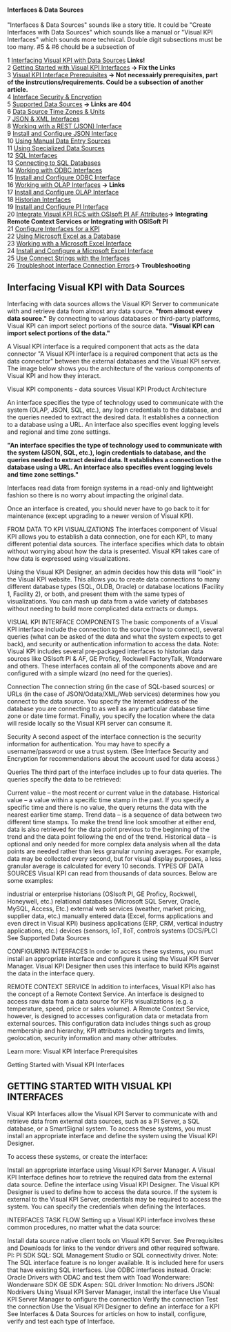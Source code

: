 #### Interfaces & Data Sources

"Interfaces & Data Sources" sounds like a story title. It could be "Create Interfaces with Data Sources" which sounds like a manual or "Visual KPI Interfaces" which sounds more technical.
Double digit subsections must be too many. #5 & #6 chould be a subsection of 

1 [Interfacing Visual KPI with Data Sources](http://betadocs.transpara.com/knowledge-base/interfaces-data-sources/)<b> Links!</b></br>
2 [Getting Started with Visual KPI Interfaces](http://betadocs.transpara.com/knowledge-base/interfaces-getting-started/)<b> -> Fix the Links</b></br>
3 [Visual KPI Interface Prerequisites](http://betadocs.transpara.com/knowledge-base/interface-prerequisites/)<b> -> Not necessairly prerequisites, part of the instrcutions/requirements. Could be a subsection of another article.</b></br>
4 [Interface Security & Encryption](http://betadocs.transpara.com/knowledge-base/interface-security/)</br>
5 [Supported Data Sources](http://betadocs.transpara.com/knowledge-base/interface-data-sources/)<b> -> Links are 404</b></br>
6 [Data Source Time Zones & Units](http://betadocs.transpara.com/knowledge-base/interface-time-zones-units/)</br>
7 [JSON & XML Interfaces](http://betadocs.transpara.com/knowledge-base/json-xml-interface/)</br>
8 [Working with a REST (JSON) Interface](http://betadocs.transpara.com/knowledge-base/rest-json-interface/)</br>
9 [Install and Configure JSON Interface](http://betadocs.transpara.com/knowledge-base/install-json-interface/)</br>
10 [Using Manual Data Entry Sources](http://betadocs.transpara.com/knowledge-base/manual-interfaces/)</br>
11 [Using Specialized Data Sources](http://betadocs.transpara.com/knowledge-base/specialized-data-interfaces/)</br>
12 [SQL Interfaces](http://betadocs.transpara.com/knowledge-base/sql-interfaces/)</br>
13 [Connecting to SQL Databases](http://betadocs.transpara.com/knowledge-base/connect-sql-databases/)</br>
14 [Working with ODBC Interfaces](http://betadocs.transpara.com/knowledge-base/odbc-interfaces/)</br>
15 [Install and Configure ODBC Interface](http://betadocs.transpara.com/knowledge-base/install-olap-interface/)</br>
16 [Working with OLAP Interfaces](http://betadocs.transpara.com/knowledge-base/olap-interfaces/)<b> -> Links</b></br>
17 [Install and Configure OLAP Interface](http://betadocs.transpara.com/knowledge-base/install-olap-interface/)</br>
18 [Historian Interfaces](http://betadocs.transpara.com/knowledge-base/historian-interfaces/)</br>
19 [Install and Configure PI Interface](http://betadocs.transpara.com/knowledge-base/install-pi-interface/)</br>
20 [Integrate Visual KPI RCS with OSIsoft PI AF Attributes](http://betadocs.transpara.com/knowledge-base/integrate-osisoft-pi-af-attrubutes/)<b>-> Integrating Remote Context Services or Integrating with OSISoft PI</b></br>
21 [Configure Interfaces for a KPI](http://betadocs.transpara.com/knowledge-base/designer-configure-interfaces/)</br>
22 [Using Microsoft Excel as a Database](http://betadocs.transpara.com/knowledge-base/microsoft-excel-interface-tips/)</br>
23 [Working with a Microsoft Excel Interface](http://betadocs.transpara.com/knowledge-base/microsoft-excel-interface/)</br>
24 [Install and Configure a Microsoft Excel Interface](http://betadocs.transpara.com/knowledge-base/install-microsoft-excel-interface/)</br>
25 [Use Connect Strings with the Interfaces](http://betadocs.transpara.com/knowledge-base/slug-interface-connect-strings/)</br>
26 [Troubleshoot Interface Connection Errors](http://betadocs.transpara.com/knowledge-base/troubleshoot-interface-connection-errors/)<b>-> Troubleshooting</b></br>

## Interfacing Visual KPI with Data Sources

Interfacing with data sources allows the Visual KPI Server to communicate with and retrieve data from almost any data source. <b>"from almost every data source."</b> By connecting to various databases or third-party platforms, Visual KPI can import select portions of the source data. <b>"Visual KPI can import select portions of the data."</b>

A Visual KPI interface is a required component that acts as the data connector </b>"A Visual KPI interface is a required component that acts as the data connector"</b> between the external databases and the Visual KPI server. The image below shows you the architecture of the various components of Visual KPI and how they interact.

 

Visual KPI components - data sources
Visual KPI Product Architecture
 

An interface specifies the type of technology used to communicate with the system (OLAP, JSON, SQL, etc.), any login credentials to the database, and the queries needed to extract the desired data. It establishes a connection to a database using a URL. An interface also specifies event logging levels and regional and time zone settings.

<b>"An interface specifies the type of technology used to communicate with the system (JSON, SQL, etc.), login credentials to database, and the queries needed to extract desired data. It establishes a connection to the database using a URL. An interface also specifies event logging levels and time zone settings."</b>

Interfaces read data from foreign systems in a read-only and lightweight fashion so there is no worry about impacting the original data.

Once an interface is created, you should never have to go back to it for maintenance (except upgrading to a newer version of Visual KPI).

FROM DATA TO KPI VISUALIZATIONS
The interfaces component of Visual KPI allows you to establish a data connection, one for each KPI, to many different potential data sources. The interface specifies which data to obtain without worrying about how the data is presented. Visual KPI takes care of how data is expressed using visualizations.

Using the Visual KPI Designer, an admin decides how this data will “look” in the Visual KPI website. This allows you to create data connections to many different database types (SQL, OLDB, Oracle) or database locations (Facility 1, Facility 2), or both, and present them with the same types of visualizations. You can mash up data from a wide variety of databases without needing to build more complicated data extracts or dumps.

VISUAL KPI INTERFACE COMPONENTS
The basic components of a Visual KPI interface include the connection to the source (how to connect), several queries (what can be asked of the data and what the system expects to get back), and security or authentication information to access the data.
Note: Visual KPI includes several pre-packaged interfaces to historian data sources like OSIsoft PI & AF, GE Proficy, Rockwell FactoryTalk, Wonderware and others. These interfaces contain all of the components above and are configured with a simple wizard (no need for the queries).

Connection
The connection string (in the case of SQL-based sources) or URLs (in the case of JSON/Odata/XML/Web services) determines how you connect to the data source. You specify the Internet address of the database you are connecting to as well as any particular database time zone or date time format. Finally, you specify the location where the data will reside locally so the Visual KPI server can consume it.

Security
A second aspect of the interface connection is the security information for authentication. You may have to specify a username/password or use a trust system. (See Interface Security and Encryption for recommendations about the account used for data access.)

Queries
The third part of the interface includes up to four data queries. The queries specify the data to be retrieved:

Current value – the most recent or current value in the database.
Historical value – a value within a specific time stamp in the past. If you specify a specific time and there is no value, the query returns the data with the nearest earlier time stamp.
Trend data – is a sequence of data between two different time stamps. To make the trend line look smoother at either end, data is also retrieved for the data point previous to the beginning of the trend and the data point following the end of the trend.
Historical data – is optional and only needed for more complex data analysis when all the data points are needed rather than less granular running averages. For example, data may be collected every second, but for visual display purposes, a less granular average is calculated for every 10 seconds.
TYPES OF DATA SOURCES
Visual KPI can read from thousands of data sources. Below are some examples:

industrial or enterprise historians (OSIsoft PI, GE Proficy, Rockwell, Honeywell, etc.)
relational databases (Microsoft SQL Server, Oracle, MySQL, Access, Etc.)
external web services (weather, market pricing, supplier data, etc.)
manually entered data (Excel, forms applications and even direct in Visual KPI)
business applications (ERP, CRM, vertical industry applications, etc.)
devices (sensors, IoT, IIoT, controls systems (DCS/PLC)
See Supported Data Sources

CONFIGURING INTERFACES
In order to access these systems, you must install an appropriate interface and configure it using the Visual KPI Server Manager. Visual KPI Designer then uses this interface to build KPIs against the data in the interface query.

REMOTE CONTEXT SERVICE
In addition to interfaces, Visual KPI also has the concept of a Remote Context Service. An interface is designed to access raw data from a data source for KPIs visualizations (e.g. a temperature, speed, price or sales volume). A Remote Context Service, however, is designed to accesses configuration data or metadata from external sources. This configuration data includes things such as group membership and hierarchy, KPI attributes including targets and limits, geolocation, security information and many other attributes.

Learn more:
Visual KPI Interface Prerequisites

Getting Started with Visual KPI Interfaces

## GETTING STARTED WITH VISUAL KPI INTERFACES

Visual KPI Interfaces allow the Visual KPI Server to communicate with and retrieve data from external data sources, such as a PI Server, a SQL database, or a SmartSignal system. To access these systems, you must install an appropriate interface and define the system using the Visual KPI Designer.

To access these systems, or create the interface: 

Install an appropriate interface using Visual KPI Server Manager. A Visual KPI Interface defines how to retrieve the required data from the external data source.
Define the interface using Visual KPI Designer. The Visual KPI Designer is used to define how to access the data source. 
If the system is external to the Visual KPI Server, credentials may be required to access the system. You can specify the credentials when defining the Interfaces.

INTERFACES TASK FLOW 
Setting up a Visual KPI interface involves these common procedures, no matter what the data source:

Install data source native client tools on Visual KPI Server. See Prerequisites and Downloads for links to the vendor drivers and other required software.
PI: PI SDK
SQL: SQL Management Studio or SQL connectivity driver. Note: The SQL interface feature is no longer available. It is included here for users that have existing SQL interfaces. Use ODBC interfaces instead. 
Oracle: Oracle Drivers with ODAC and test them with Toad
Wonderware: Wonderware SDK
GE SDK
Aspen: SQL driver
Inmotion: No drivers
JSON: Nodrivers
Using Visual KPI Server Manager, install the interface
Use Visual KPI Server Manager to onfigure the connection
Verify the connection
Test the connection
Use the Visual KPI Designer to define an interface for a KPI
See Interfaces & Data Sources for articles on how to install, configure, verify and test each type of Interface.


